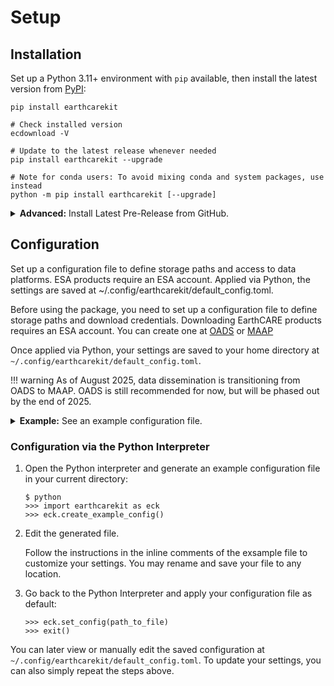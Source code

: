 # Setup

## Installation

Set up a Python 3.11+ environment with `pip` available, then install the latest version from [PyPI](https://pypi.org/project/earthcarekit/):

```shell
pip install earthcarekit

# Check installed version
ecdownload -V

# Update to the latest release whenever needed
pip install earthcarekit --upgrade

# Note for conda users: To avoid mixing conda and system packages, use instead
python -m pip install earthcarekit [--upgrade]
```

<details>
<summary><strong>Advanced:</strong> Install Latest Pre-Release from GitHub.</summary>

```shell
pip install -U git+https://github.com/TROPOS-RSD/earthcarekit.git

# Or, install manually from a local clone
pip install .
```
</details>

## Configuration

Set up a configuration file to define storage paths and access to data platforms. ESA products require an ESA account. Applied via Python, the settings are saved at ~/.config/earthcarekit/default_config.toml.

Before using the package, you need to set up a configuration file to define storage paths and download credentials.
Downloading EarthCARE products requires an ESA account.
You can create one at [OADS](https://ec-pdgs-dissemination2.eo.esa.int/oads/access/collection) or [MAAP](https://portal.maap.eo.esa.int/earthcare/)

Once applied via Python, your settings are saved to your home directory at `~/.config/earthcarekit/default_config.toml`.

!!! warning
    As of August 2025, data dissemination is transitioning from OADS to MAAP.
    OADS is still recommended for now, but will be phased out by the end of 2025.

<details>
<summary><strong>Example:</strong> See an example configuration file.</summary>

```toml title="example_config.toml"
[local]
# Set a path to your root EarthCARE data directory,
# where local EarthCARE product files will be searched and downloaded to.
data_directory = ""

# Set a path to your root image directory,
# where saved plots will be put.
image_directory = ""

[download]
# You have 2 options to set your data access rights:
# 1. (recommended) Choose one: "commissioning", "calval" or "open", e.g.:
#         collections = "calval"
# 2. List individual collections, e.g.:
#         collections = [
#             "EarthCAREL1InstChecked",
#             "EarthCAREL2InstChecked",
#             ...
#         ]
collections = "open"

# Set your data dissemination service that will be used for remote data search and download.
# Choose one: "oads" or "maap"
platform = "oads"

# If you've choosen "maap", generate a data access token on EarthCARE MAAP and put it here:
# (see <https://portal.maap.eo.esa.int/earthcare/>)
maap_token = ""

# If you've choosen "oads", give your OADS credencials here:
# (see <https://ec-pdgs-dissemination1.eo.esa.int> and <https://ec-pdgs-dissemination2.eo.esa.int>)
oads_username = "my_username"
oads_password = """my_password"""
```
</details>

### Configuration via the Python Interpreter

1. Open the Python interpreter and generate an example configuration file in your current directory:

    ```shell
    $ python
    >>> import earthcarekit as eck
    >>> eck.create_example_config()
    ```

2. Edit the generated file.
   
    Follow the instructions in the inline comments of the exsample file to customize your settings.
    You may rename and save your file to any location.

3. Go back to the Python Interpreter and apply your configuration file as default:

    ```shell
    >>> eck.set_config(path_to_file)
    >>> exit()
    ```

You can later view or manually edit the saved configuration at `~/.config/earthcarekit/default_config.toml`. To update your settings, you can also simply repeat the steps above.
